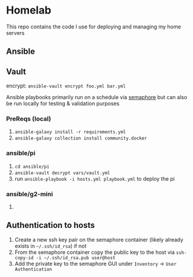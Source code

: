 # Homelab
This repo contains the code I use for deploying and managing my home servers

## Ansible


## Vault
encrypt: `ansible-vault encrypt foo.yml bar.yml`

Ansible playbooks primarily run on a schedule via [semaphore](https://github.com/semaphoreui/semaphore) 
but can also be run locally for testing & validation purposes

### PreReqs (local)
1. `ansible-galaxy install -r requirements.yml` 
2. `ansible-galaxy collection install community.docker`


### ansible/pi
1. `cd ansible/pi`
2. `ansible-vault decrypt vars/vault.yml`
3. run `ansible-playbook -i hosts.yml playbook.yml` to deploy the pi

### ansible/g2-mini

1. 

## Authentication to hosts
1. Create a new ssh key pair on the semaphore container (likely already exists in `~/.ssh/id_rsa`) if not 
2. From the semaphore container copy the public key to the host via `ssh-copy-id -i ~/.ssh/id_rsa.pub user@host`
3. Add the private key to the semaphore GUI under `Inventory` -> `User Authentication`